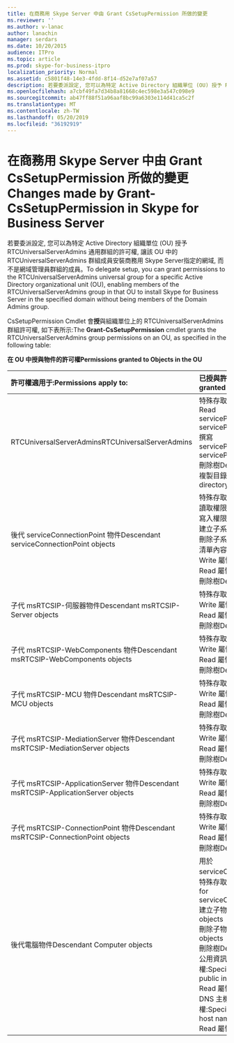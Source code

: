 ```yaml
---
title: 在商務用 Skype Server 中由 Grant CsSetupPermission 所做的變更
ms.reviewer: ''
ms.author: v-lanac
author: lanachin
manager: serdars
ms.date: 10/20/2015
audience: ITPro
ms.topic: article
ms.prod: skype-for-business-itpro
localization_priority: Normal
ms.assetid: c5801f48-14e3-4fdd-8f14-d52e7af07a57
description: 若要委派設定, 您可以為特定 Active Directory 組織單位 (OU) 授予 RTCUniversalServerAdmins 通用群組的許可權, 讓該 OU 中的 RTCUniversalServerAdmins 群組成員安裝商務用 Skype Server指定的網域, 而不是網域管理員群組的成員。
ms.openlocfilehash: a7cbf49fa7d34b8a81668c4ec598e3a547c098e9
ms.sourcegitcommit: ab47ff88f51a96aaf8bc99a6303e114d41ca5c2f
ms.translationtype: MT
ms.contentlocale: zh-TW
ms.lasthandoff: 05/20/2019
ms.locfileid: "36192919"
---
```

# <a name="changes-made-by-grant-cssetuppermission-in-skype-for-business-server"></a><span data-ttu-id="4b702-103">在商務用 Skype Server 中由 Grant CsSetupPermission 所做的變更</span><span class="sxs-lookup"><span data-stu-id="4b702-103">Changes made by Grant-CsSetupPermission in Skype for Business Server</span></span>
 
<span data-ttu-id="4b702-104">若要委派設定, 您可以為特定 Active Directory 組織單位 (OU) 授予 RTCUniversalServerAdmins 通用群組的許可權, 讓該 OU 中的 RTCUniversalServerAdmins 群組成員安裝商務用 Skype Server指定的網域, 而不是網域管理員群組的成員。</span><span class="sxs-lookup"><span data-stu-id="4b702-104">To delegate setup, you can grant permissions to the RTCUniversalServerAdmins universal group for a specific Active Directory organizational unit (OU), enabling members of the RTCUniversalServerAdmins group in that OU to install Skype for Business Server in the specified domain without being members of the Domain Admins group.</span></span> 
  
<span data-ttu-id="4b702-105">CsSetupPermission Cmdlet 會**授**與組織單位上的 RTCUniversalServerAdmins 群組許可權, 如下表所示:</span><span class="sxs-lookup"><span data-stu-id="4b702-105">The **Grant-CsSetupPermission** cmdlet grants the RTCUniversalServerAdmins group permissions on an OU, as specified in the following table:</span></span>
  
<span data-ttu-id="4b702-106">**在 OU 中授與物件的許可權**</span><span class="sxs-lookup"><span data-stu-id="4b702-106">**Permissions granted to Objects in the OU**</span></span>

|<span data-ttu-id="4b702-107">**許可權適用于:**</span><span class="sxs-lookup"><span data-stu-id="4b702-107">**Permissions apply to:**</span></span>|<span data-ttu-id="4b702-108">**已授與許可權:**</span><span class="sxs-lookup"><span data-stu-id="4b702-108">**Permissions granted are:**</span></span>|
|:-----|:-----|
|<span data-ttu-id="4b702-109">RTCUniversalServerAdmins</span><span class="sxs-lookup"><span data-stu-id="4b702-109">RTCUniversalServerAdmins</span></span>  <br/> | <span data-ttu-id="4b702-110">特殊存取:</span><span class="sxs-lookup"><span data-stu-id="4b702-110">Special access:</span></span> <br/>  <span data-ttu-id="4b702-111">Read servicePrincipalName</span><span class="sxs-lookup"><span data-stu-id="4b702-111">Read servicePrincipalName</span></span> <br/>  <span data-ttu-id="4b702-112">撰寫 servicePrincipalName</span><span class="sxs-lookup"><span data-stu-id="4b702-112">Write servicePrincipalName</span></span> <br/>  <span data-ttu-id="4b702-113">刪除樹</span><span class="sxs-lookup"><span data-stu-id="4b702-113">Delete tree</span></span> <br/>  <span data-ttu-id="4b702-114">複製目錄變更</span><span class="sxs-lookup"><span data-stu-id="4b702-114">Replicating directory changes</span></span> <br/> |
|<span data-ttu-id="4b702-115">後代 serviceConnectionPoint 物件</span><span class="sxs-lookup"><span data-stu-id="4b702-115">Descendant serviceConnectionPoint objects</span></span>  <br/> | <span data-ttu-id="4b702-116">特殊存取:</span><span class="sxs-lookup"><span data-stu-id="4b702-116">Special access:</span></span> <br/>  <span data-ttu-id="4b702-117">讀取權限</span><span class="sxs-lookup"><span data-stu-id="4b702-117">Read permissions</span></span> <br/>  <span data-ttu-id="4b702-118">寫入權限</span><span class="sxs-lookup"><span data-stu-id="4b702-118">Write permissions</span></span> <br/>  <span data-ttu-id="4b702-119">建立子系</span><span class="sxs-lookup"><span data-stu-id="4b702-119">Create child</span></span> <br/>  <span data-ttu-id="4b702-120">刪除子系</span><span class="sxs-lookup"><span data-stu-id="4b702-120">Delete child</span></span> <br/>  <span data-ttu-id="4b702-121">清單內容</span><span class="sxs-lookup"><span data-stu-id="4b702-121">List contents</span></span> <br/>  <span data-ttu-id="4b702-122">Write 屬性</span><span class="sxs-lookup"><span data-stu-id="4b702-122">Write property</span></span> <br/>  <span data-ttu-id="4b702-123">Read 屬性</span><span class="sxs-lookup"><span data-stu-id="4b702-123">Read property</span></span> <br/>  <span data-ttu-id="4b702-124">刪除樹</span><span class="sxs-lookup"><span data-stu-id="4b702-124">Delete tree</span></span> <br/> |
|<span data-ttu-id="4b702-125">子代 msRTCSIP-伺服器物件</span><span class="sxs-lookup"><span data-stu-id="4b702-125">Descendant msRTCSIP-Server objects</span></span>  <br/> | <span data-ttu-id="4b702-126">特殊存取:</span><span class="sxs-lookup"><span data-stu-id="4b702-126">Special access:</span></span> <br/>  <span data-ttu-id="4b702-127">Write 屬性</span><span class="sxs-lookup"><span data-stu-id="4b702-127">Write property</span></span> <br/>  <span data-ttu-id="4b702-128">Read 屬性</span><span class="sxs-lookup"><span data-stu-id="4b702-128">Read property</span></span> <br/>  <span data-ttu-id="4b702-129">刪除樹</span><span class="sxs-lookup"><span data-stu-id="4b702-129">Delete tree</span></span> <br/> |
|<span data-ttu-id="4b702-130">子代 msRTCSIP-WebComponents 物件</span><span class="sxs-lookup"><span data-stu-id="4b702-130">Descendant msRTCSIP-WebComponents objects</span></span>  <br/> | <span data-ttu-id="4b702-131">特殊存取:</span><span class="sxs-lookup"><span data-stu-id="4b702-131">Special access:</span></span> <br/>  <span data-ttu-id="4b702-132">Write 屬性</span><span class="sxs-lookup"><span data-stu-id="4b702-132">Write property</span></span> <br/>  <span data-ttu-id="4b702-133">Read 屬性</span><span class="sxs-lookup"><span data-stu-id="4b702-133">Read property</span></span> <br/>  <span data-ttu-id="4b702-134">刪除樹</span><span class="sxs-lookup"><span data-stu-id="4b702-134">Delete tree</span></span> <br/> |
|<span data-ttu-id="4b702-135">子代 msRTCSIP-MCU 物件</span><span class="sxs-lookup"><span data-stu-id="4b702-135">Descendant msRTCSIP-MCU objects</span></span>  <br/> | <span data-ttu-id="4b702-136">特殊存取:</span><span class="sxs-lookup"><span data-stu-id="4b702-136">Special access:</span></span> <br/>  <span data-ttu-id="4b702-137">Write 屬性</span><span class="sxs-lookup"><span data-stu-id="4b702-137">Write property</span></span> <br/>  <span data-ttu-id="4b702-138">Read 屬性</span><span class="sxs-lookup"><span data-stu-id="4b702-138">Read property</span></span> <br/>  <span data-ttu-id="4b702-139">刪除樹</span><span class="sxs-lookup"><span data-stu-id="4b702-139">Delete tree</span></span> <br/> |
|<span data-ttu-id="4b702-140">子代 msRTCSIP-MediationServer 物件</span><span class="sxs-lookup"><span data-stu-id="4b702-140">Descendant msRTCSIP-MediationServer objects</span></span>  <br/> | <span data-ttu-id="4b702-141">特殊存取:</span><span class="sxs-lookup"><span data-stu-id="4b702-141">Special access:</span></span> <br/>  <span data-ttu-id="4b702-142">Write 屬性</span><span class="sxs-lookup"><span data-stu-id="4b702-142">Write property</span></span> <br/>  <span data-ttu-id="4b702-143">Read 屬性</span><span class="sxs-lookup"><span data-stu-id="4b702-143">Read property</span></span> <br/>  <span data-ttu-id="4b702-144">刪除樹</span><span class="sxs-lookup"><span data-stu-id="4b702-144">Delete tree</span></span> <br/> |
|<span data-ttu-id="4b702-145">子代 msRTCSIP-ApplicationServer 物件</span><span class="sxs-lookup"><span data-stu-id="4b702-145">Descendant msRTCSIP-ApplicationServer objects</span></span>  <br/> | <span data-ttu-id="4b702-146">特殊存取:</span><span class="sxs-lookup"><span data-stu-id="4b702-146">Special access:</span></span> <br/>  <span data-ttu-id="4b702-147">Write 屬性</span><span class="sxs-lookup"><span data-stu-id="4b702-147">Write property</span></span> <br/>  <span data-ttu-id="4b702-148">Read 屬性</span><span class="sxs-lookup"><span data-stu-id="4b702-148">Read property</span></span> <br/>  <span data-ttu-id="4b702-149">刪除樹</span><span class="sxs-lookup"><span data-stu-id="4b702-149">Delete tree</span></span> <br/> |
|<span data-ttu-id="4b702-150">子代 msRTCSIP-ConnectionPoint 物件</span><span class="sxs-lookup"><span data-stu-id="4b702-150">Descendant msRTCSIP-ConnectionPoint objects</span></span>  <br/> | <span data-ttu-id="4b702-151">特殊存取:</span><span class="sxs-lookup"><span data-stu-id="4b702-151">Special access:</span></span> <br/>  <span data-ttu-id="4b702-152">Write 屬性</span><span class="sxs-lookup"><span data-stu-id="4b702-152">Write property</span></span> <br/>  <span data-ttu-id="4b702-153">Read 屬性</span><span class="sxs-lookup"><span data-stu-id="4b702-153">Read property</span></span> <br/>  <span data-ttu-id="4b702-154">刪除樹</span><span class="sxs-lookup"><span data-stu-id="4b702-154">Delete tree</span></span> <br/> |
|<span data-ttu-id="4b702-155">後代電腦物件</span><span class="sxs-lookup"><span data-stu-id="4b702-155">Descendant Computer objects</span></span>  <br/> | <span data-ttu-id="4b702-156">用於 serviceConnectionPoint 的特殊存取:</span><span class="sxs-lookup"><span data-stu-id="4b702-156">Special access for serviceConnectionPoint:</span></span> <br/>  <span data-ttu-id="4b702-157">建立子物件</span><span class="sxs-lookup"><span data-stu-id="4b702-157">Create child objects</span></span> <br/>  <span data-ttu-id="4b702-158">刪除子物件</span><span class="sxs-lookup"><span data-stu-id="4b702-158">Delete child objects</span></span> <br/>  <span data-ttu-id="4b702-159">刪除樹</span><span class="sxs-lookup"><span data-stu-id="4b702-159">Delete tree</span></span> <br/>  <span data-ttu-id="4b702-160">公用資訊的特殊存取權:</span><span class="sxs-lookup"><span data-stu-id="4b702-160">Special access for public information:</span></span> <br/>  <span data-ttu-id="4b702-161">Read 屬性</span><span class="sxs-lookup"><span data-stu-id="4b702-161">Read property</span></span> <br/>  <span data-ttu-id="4b702-162">DNS 主機名稱的特殊存取權:</span><span class="sxs-lookup"><span data-stu-id="4b702-162">Special access for DNS host name:</span></span> <br/>  <span data-ttu-id="4b702-163">Read 屬性</span><span class="sxs-lookup"><span data-stu-id="4b702-163">Read property</span></span> <br/> |
   

